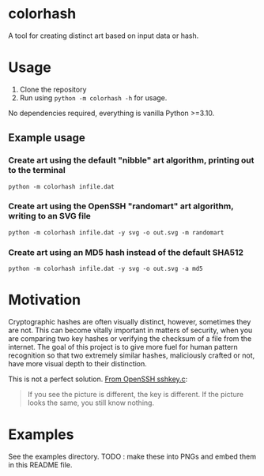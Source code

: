 # colorhash

A tool for creating distinct art based on input data or hash.

# Usage

1. Clone the repository
2. Run using `python -m colorhash -h` for usage.

No dependencies required, everything is vanilla Python >=3.10.

## Example usage

### Create art using the default "nibble" art algorithm, printing out to the terminal

`python -m colorhash infile.dat`

### Create art using the OpenSSH "randomart" art algorithm, writing to an SVG file

`python -m colorhash infile.dat -y svg -o out.svg -m randomart`

### Create art using an MD5 hash instead of the default SHA512

`python -m colorhash infile.dat -y svg -o out.svg -a md5`

# Motivation

Cryptographic hashes are often visually distinct, however, sometimes they are not. This can become
vitally important in matters of security, when you are comparing two key hashes or verifying the
checksum of a file from the internet. The goal of this project is to give more fuel for human
pattern recognition so that two extremely similar hashes, maliciously crafted or not, have more
visual depth to their distinction.

This is not a perfect solution. [From OpenSSH sshkey.c](https://github.com/openssh/openssh-portable/blob/8054b906983ceaed01fabd8188d3dac24c05ba39/sshkey.c#L993):

> If you see the picture is different, the key is different.
> If the picture looks the same, you still know nothing.

# Examples

See the examples directory. TODO : make these into PNGs and embed them in this README file.
